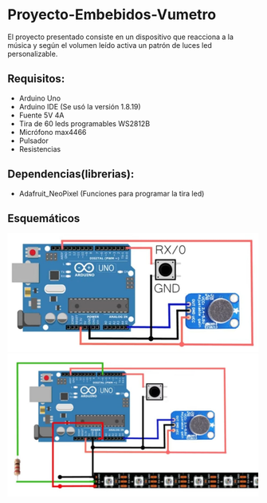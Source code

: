 # Proyecto-Embebidos-Vumetro
El proyecto presentado consiste en un dispositivo que reacciona a la música y según el volumen leído activa un patrón de luces led personalizable.

## Requisitos:
* Arduino Uno
* Arduino IDE (Se usó la versión 1.8.19)
* Fuente 5V 4A
* Tira de 60 leds programables WS2812B
* Micrófono max4466
* Pulsador
* Resistencias

## Dependencias(librerias):
* Adafruit_NeoPixel (Funciones para programar la tira led)

## Esquemáticos
![github-small](https://github.com/KireSql/Proyecto-Embebidos-Vumetro/blob/main/recursos/Esquematico1.png)
![github-small](https://github.com/KireSql/Proyecto-Embebidos-Vumetro/blob/main/recursos/Esquematico2.png)
